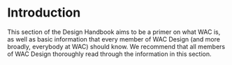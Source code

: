 # Introduction

This section of the Design Handbook aims to be a primer on what WAC is, as well as basic information that every member of WAC Design \(and more broadly, everybody at WAC\) should know. We recommend that all members of WAC Design thoroughly read through the information in this section.
